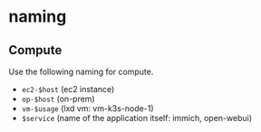# naming

## Compute

Use the following naming for compute.

- `ec2-$host` (ec2 instance)
- `op-$host` (on-prem)
- `vm-$usage` (lxd vm: vm-k3s-node-1)
- `$service` (name of the application itself: immich, open-webui)
